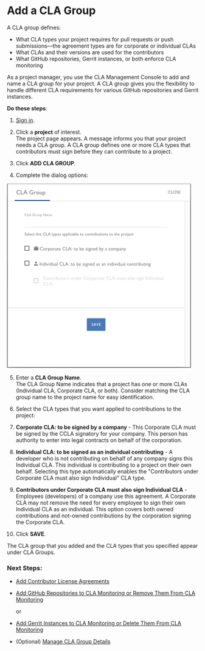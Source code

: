 # Add a CLA Group

A CLA group defines:

* What CLA types your project requires for pull requests or push submissions—the agreement types are for corporate or individual CLAs
* What CLAs and their versions are used for the contributors
* What GitHub repositories, Gerrit instances, or both enforce CLA monitoring

As a project manager, you use the CLA Management Console to add and name a CLA group for your project. A CLA group gives you the flexibility to handle different CLA requirements for various GitHub repositories and Gerrit instances.

**Do these steps**:

1. [Sign in](sign-in-to-the-cla-management-console.md).

2. Click a **project** of interest.  
The project page appears. A message informs you that your project needs a CLA group. A CLA group defines one or more CLA types that contributors must sign before they can contribute to a project.

3. Click **ADD CLA GROUP**.

4. Complete the dialog options:

![CLA CLA Group](../../.gitbook/assets/cla-cla-group.png)

5. Enter a **CLA Group Name**.  
The CLA Group Name indicates that a project has one or more CLAs \(Individual CLA, Corporate CLA, or both\). Consider matching the CLA group name to the project name for easy identification.

6. Select the CLA types that you want applied to contributions to the project:

1. **Corporate CLA: to be signed by a company** - This Corporate CLA must be signed by the CCLA signatory for your company. This person has authority to enter into legal contracts on behalf of the corporation.
2. **Individual CLA: to be signed as an individual contributing** - A developer who is not contributing on behalf of any company signs this Individual CLA. This individual is contributing to a project on their own behalf. Selecting this type automatically enables the "Contributors under Corporate CLA must also sign Individual" CLA type.
3. **Contributors under Corporate CLA must also sign Individual CLA** - Employees \(developers\) of a company use this agreement. A Corporate CLA may not remove the need for every employee to sign their own Individual CLA as an individual. This option covers both owned contributions and not-owned contributions by the corporation signing the Corporate CLA.

7. Click **SAVE**.

The CLA group that you added and the CLA types that you specified appear under CLA Groups.

### Next Steps:

* [Add Contributor License Agreements](add-contributor-license-agreements.md)
* [Add GitHub Repositories to CLA Monitoring or Remove Them From CLA Monitoring](add-github-repositories-to-cla-monitoring-or-remove-them-from-cla-monitoring.md)

  or

* [Add Gerrit Instances to CLA Monitoring or Delete Them From CLA Monitoring](add-gerrit-instances-to-cla-monitoring-or-delete-them-from-cla-monitoring.md)
* \(Optional\) [Manage CLA Group Details](manage-cla-group-details.md)




